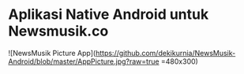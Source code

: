 # Aplikasi Native Android untuk Newsmusik.co

![NewsMusik Picture App](https://github.com/dekikurnia/NewsMusik-Android/blob/master/AppPicture.jpg?raw=true =480x300)



